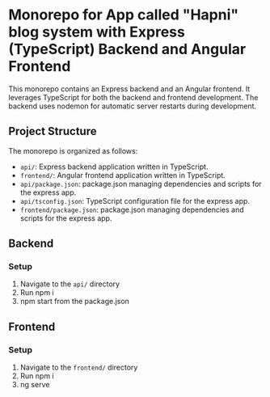 # Monorepo for App called "Hapni" blog system with Express (TypeScript) Backend and Angular Frontend

This monorepo contains an Express backend and an Angular frontend. It leverages TypeScript for both the backend and frontend development. The backend uses nodemon for automatic server restarts during development.

## Project Structure

The monorepo is organized as follows:
- `api/`: Express backend application written in TypeScript.
- `frontend/`: Angular frontend application written in TypeScript.
- `api/package.json`: package.json managing dependencies and scripts for the express app.
- `api/tsconfig.json`: TypeScript configuration file for the express app.
- `frontend/package.json`: package.json managing dependencies and scripts for the express app.

## Backend

### Setup

1. Navigate to the `api/` directory
2. Run npm i
3. npm start from the package.json

## Frontend

### Setup
1. Navigate to the `frontend/` directory
2. Run npm i
3. ng serve
